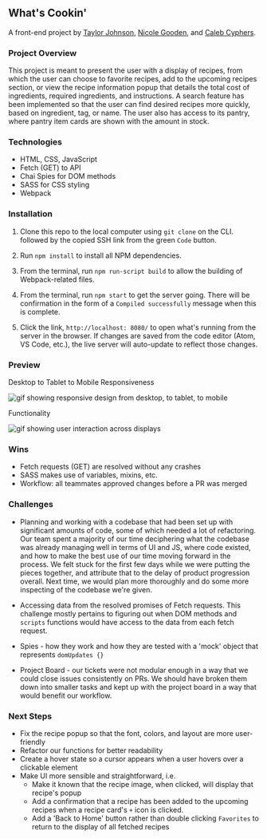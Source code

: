 ## What's Cookin'

A front-end project by [Taylor Johnson](https://github.com/taylorjohnson141), [Nicole Gooden](https://github.com/nicolegooden), and [Caleb Cyphers](https://github.com/CalebCyphers).

### Project Overview

This project is meant to present the user with a display of recipes, from which the user can choose to favorite recipes, add to the upcoming recipes section, or view the recipe information popup that details the total cost of ingredients, required ingredients, and instructions.  A search feature has been implemented so that the user can find desired recipes more quickly, based on ingredient, tag, or name.  The user also has access to its pantry, where pantry item cards are shown with the amount in stock. 

### Technologies 

+ HTML, CSS, JavaScript
+ Fetch (GET) to API
+ Chai Spies for DOM methods
+ SASS for CSS styling
+ Webpack

### Installation

1. Clone this repo to the local computer using `git clone` on the CLI. followed by the copied SSH link from the green `Code` button.

1. Run `npm install` to install all NPM dependencies.

1. From the terminal, run `npm run-script build` to allow the building of Webpack-related files.

1. From the terminal, run `npm start` to get the server going. There will be confirmation in the form of a `Compiled successfully` message when this is complete.

1. Click the link, `http://localhost: 8080/` to open what's running from the server in the browser.  If changes are saved from the code editor (Atom, VS Code, etc.), the live server will auto-update to reflect those changes.

### Preview

Desktop to Tablet to Mobile Responsiveness

![gif showing responsive design from desktop, to tablet, to mobile](http://i.imgur.com/RrvkEC7.gif)

Functionality

![gif showing user interaction across displays](http://i.imgur.com/yz2jrwv.gif)

### Wins

+ Fetch requests (GET) are resolved without any crashes
+ SASS makes use of variables, mixins, etc.
+ Workflow: all teammates approved changes before a PR was merged

### Challenges

+ Planning and working with a codebase that had been set up with significant amounts of code, some of which needed a lot of refactoring.  Our team spent a majority of our time deciphering what the codebase was already managing well in terms of UI and JS, where code existed, and how to make the best use of our time moving forward in the process.  We felt stuck for the first few days while we were putting the pieces together, and attribute that to the delay of product progression overall.  Next time, we would plan more thoroughly and do some more inspecting of the codebase we're given.

+ Accessing data from the resolved promises of Fetch requests.  This challenge mostly pertains to figuring out when DOM methods and `scripts` functions would have access to the data from each fetch request.

+ Spies - how they work and how they are tested with a 'mock' object that represents `domUpdates {}` 

+ Project Board - our tickets were not modular enough in a way that we could close issues consistently on PRs.  We should have broken them down into smaller tasks and kept up with the project board in a way that would benefit our workflow.

### Next Steps

+ Fix the recipe popup so that the font, colors, and layout are more user-friendly
+ Refactor our functions for better readability
+ Create a hover state so a cursor appears when a user hovers over a clickable element
+ Make UI more sensible and straightforward, i.e. 
    + Make it known that the recipe image, when clicked, will display that recipe's popup
    + Add a confirmation that a recipe has been added to the upcoming recipes when a recipe card's `+` icon is clicked.
    + Add a 'Back to Home' button rather than double clicking `Favorites` to return to the display of all fetched recipes









